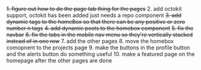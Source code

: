 ~~1. figure out how to do the page tab thing for the pages~~
2. add octokit support, octokit has been added just needs a repo component
~~3. add dynamic tags to the homeBox so that there can be any positive or zero number n tags~~
~~4. add dynamic posts to the homebox component~~
~~5. fix the navbar~~
~~6. fix the tabs in the mobile nav menu so they're vertically stacked instead of in one row~~
7. add the other pages
8. move the homebox comopnent to the projects page
9. make the buttons in the profile button and the alerts button do something useful
10. make a featured page on the homepage after the other pages are done